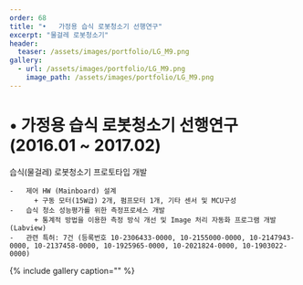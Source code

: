 ```yaml
---
order: 68
title: "•	가정용 습식 로봇청소기 선행연구"
excerpt: "물걸레 로봇청소기"
header:
  teaser: /assets/images/portfolio/LG_M9.png
gallery:
  - url: /assets/images/portfolio/LG_M9.png
    image_path: /assets/images/portfolio/LG_M9.png
---
```


# •	가정용 습식 로봇청소기 선행연구 (2016.01 ~ 2017.02)
습식(물걸레) 로봇청소기 프로토타입 개발

    -	제어 HW (Mainboard) 설계 
          + 구동 모터(15W급) 2개, 펌프모터 1개, 기타 센서 및 MCU구성
    -	습식 청소 성능평가를 위한 측정프로세스 개발
          + 통계적 방법을 이용한 측정 방식 개선 및 Image 처리 자동화 프로그램 개발(Labview)
    -	관련 특허: 7건 (등록번호 10-2306433-0000, 10-2155000-0000, 10-2147943-0000, 10-2137458-0000, 10-1925965-0000, 10-2021824-0000, 10-1903022-0000)



{% include gallery caption="" %}
